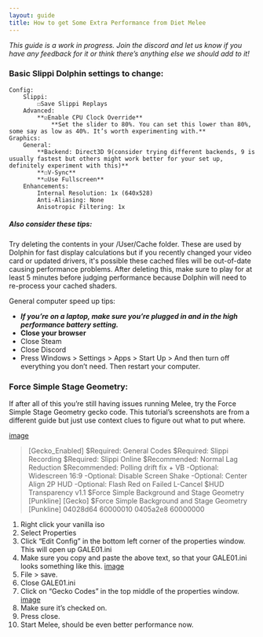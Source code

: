 ```yaml
---
layout: guide
title: How to get Some Extra Performance from Diet Melee
---
```



*This guide is a work in progress. Join the discord and let us know if you have any feedback for it or think there’s anything else we should add to it!*

### Basic Slippi Dolphin settings to change:
	Config:
		Slippi:
			☐Save Slippi Replays
		Advanced:
			**☑Enable CPU Clock Override**
				**Set the slider to 80%. You can set this lower than 80%, some say as low as 40%. It’s worth experimenting with.**
	Graphics:
		General:
			**Backend: Direct3D 9(consider trying different backends, 9 is usually fastest but others might work better for your set up, definitely experiment with this)**
			**☐V-Sync**
			**☑Use Fullscreen**
		Enhancements:
			Internal Resolution: 1x (640x528)
			Anti-Aliasing: None
			Anisotropic Filtering: 1x

##### Also consider these tips:
Try deleting the contents in your <dolphin>/User/Cache folder. These are used by Dolphin for fast display calculations but if you recently changed your video card or updated drivers, it's possible these cached files will be out-of-date causing performance problems. After deleting this, make sure to play for at least 5 minutes before judging performance because Dolphin will need to re-process your cached shaders.

General computer speed up tips:

- ***If you’re on a laptop, make sure you’re plugged in and in the high performance battery setting.***
- **Close your browser**
- Close Steam
- Close Discord
- Press Windows > Settings > Apps > Start Up > And then turn off everything you don’t need. Then restart your computer.

### Force Simple Stage Geometry:

If after all of this you’re still having issues running Melee, try the Force Simple Stage Geometry gecko code. This tutorial’s screenshots are from a different guide but just use context clues to figure out what to put where.

[image]()

>[Gecko_Enabled]
>$Required: General Codes
>$Required: Slippi Recording
>$Required: Slippi Online
>$Recommended: Normal Lag Reduction
>$Recommended: Polling drift fix + VB
>-Optional: Widescreen 16:9
>-Optional: Disable Screen Shake
>-Optional: Center Align 2P HUD
>-Optional: Flash Red on Failed L-Cancel
>$HUD Transparency v1.1
>$Force Simple Background and Stage Geometry [Punkline]
>[Gecko]
>$Force Simple Background and Stage Geometry [Punkline]
>04028d64 60000010
>0405a2e8 60000000

1. Right click your vanilla iso
2. Select Properties
3. Click “Edit Config” in the bottom left corner of the properties window. This will open up GALE01.ini
4. Make sure you copy and paste the above text, so that your GALE01.ini looks something like this.
[image]()
5. File > save.
6. Close GALE01.ini
7. Click on “Gecko Codes” in the top middle of the properties window.
[image]()
8. Make sure it’s checked on.
9. Press close.
10. Start Melee, should be even better performance now.
